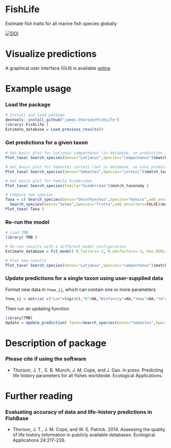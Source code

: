 # FishLife
Estimate fish traits for all marine fish species globally

[![DOI](https://zenodo.org/badge/67250650.svg)](https://zenodo.org/badge/latestdoi/67250650)

# Visualize predictions

A graphical user interface (GUI) is available [online](https://james-thorson.shinyapps.io/FishLife/)

# Example usage

### Load the package
```R
# Install and load package
devtools::install_github("james-thorson/FishLife")
library( FishLife )
Estimate_database = Load_previous_results()
```

### Get predictions for a given taxon
```R
# Get basic plot for Lutjanus campechanus (in database, so prediction is informed by species-specific data)
Plot_taxa( Search_species(Genus="Lutjanus",Species="campechanus")$match_taxonomy )

# Get basic plot for Sebastes cortezi (not in database, so uses predictive distribution for genus Sebastes)
Plot_taxa( Search_species(Genus="Sebastes",Species="cortezi")$match_taxonomy )

# Get basic plot for Family Scombridae 
Plot_taxa( Search_species(Family="Scombridae")$match_taxonomy )

# Compare two species
Taxa = c( Search_species(Genus="Oncorhynchus",Species="mykiss",add_ancestors=FALSE)$match_taxonomy,
  Search_species(Genus="Salmo",Species="Trutta",add_ancestors=FALSE)$match_taxonomy )
Plot_taxa( Taxa )

```

### Re-run the model
```R
# Load TMB
library( TMB )

# Re-run results with a different model configuration
Estimate_database = Fit_model( N_factors=-3, N_obsfactors=-3, Use_REML=TRUE)

# Plot new results
Plot_taxa( Search_species(Genus="Lutjanus",Species="campechanus")$match_taxonomy )
```

### Update predictions for a single taxon using user-supplied data

Format new data in `Ynew_ij`, which can contain one or more parameters
```R
Ynew_ij = matrix( c("Loo"=log(40),"K"=NA,"Winfinity"=NA,"tmax"=NA,"tm"=NA,"M"=NA,"Lm"=NA,"Temperature"=NA), nrow=1)
```

Then run an updating function
```R
library(TMB)
Update = Update_prediction( Taxon=Search_species(Genus="Sebastes",Species="cortezi",add_ancestors=FALSE)$match_taxonomy, Ynew_ij=Ynew_ij)
```

Description of package
=============
### Please cite if using the software
* Thorson, J. T., S. B. Munch, J. M. Cope, and J. Gao. In press. Predicting life history parameters for all fishes worldwide. Ecological Applications.

Further reading
=============
### Evaluating accuracy of data and life-history predictions in FishBase
* Thorson, J. T., J. M. Cope, and W. S. Patrick. 2014. Assessing the quality of life history information in publicly available databases. Ecological Applications 24:217–226.

